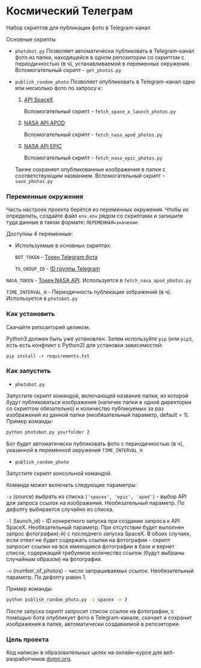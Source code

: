 # Космический Телеграм

Набор скриптов для публикации фото в Telegram-канал

Основные скрипты
- `photobot.py`
Позволяет автоматически публиковать в Telegram-канал фото из папки, находящейся в одном репозитории со скриптом с периодичностью (в ч), устанавливаемой в переменных окружения.
Вспомогательный скрипт - `get_photos.py`
- `publish_random_photo`
Позволяет опубликовать в Telegram-канал одно или несколько фото по запросу к: 
    1. [API SpaceX](https://github.com/r-spacex/SpaceX-API)
   
       Вспомогательный скрипт - `fetch_space_x_launch_photos.py`
   
    2. [NASA API APOD](https://github.com/nasa/apod-api)
   
       Вспомогательный скрипт - `fetch_nasa_apod_photos.py`
   
    3. [NASA API EPIC](https://epic.gsfc.nasa.gov/about/epic)
   
       Вспомогательный скрипт - `fetch_nasa_epic_photos.py`

  Также сохраняет опубликованные изображения в папки с соответствующим названием. Вспомогательный скрипт - `save_photos.py`

### Переменные окружения

Часть настроек проекта берётся из переменных окружения. Чтобы их определить, создайте файл `env.env` рядом со скриптами и запишите туда данные в таком формате: `ПЕРЕМЕННАЯ=значение`.

Доступны 4 переменные:
- Используемые в основных скриптах:
  
  `BOT_TOKEN` - [Токен Telegram бота](https://core.telegram.org/bots/tutorial#obtain-your-bot-token)
  
  `TG_GROUP_ID` - [ID группы Telegram](https://stackoverflow.com/questions/32423837/telegram-bot-how-to-get-a-group-chat-id)

`NASA_TOKEN` - [Токен NASA API](https://api.nasa.gov/). Используется в `fetch_nasa_apod_photos.py`
 
`TIME_INTERVAL_H` - Периодичность публикации зображений (в ч). Используется в `photobot.py`
  
  

### Как установить

Скачайте репозиторий целиком.

Python3 должен быть уже установлен. 
Затем используйте `pip` (или `pip3`, есть есть конфликт с Python2) для установки зависимостей:
```
pip install -r requirements.txt
```

### Как запустить

- `photobot.py`
 
Запустите скрипт командой, включающей название папки, из которой будут публиковаться изображения (наличие папки в одной директории со скриптом обязательно) и количество публикуемых за раз изображений из данной папки (необязательный параметр, default = 1).
Пример команды:
```sh
python photobot.py yourfolder 2
```
Бот будет автоматически публиковать фото с периодичностью (в ч), указанной в переменной окружения `TIME_INTERVAL_H` 

- `publish_random_photo`
  
Запустите скрипт консольной командой.

Команда может включать следующие параметры:

`-s` (source) выбрать из списка `['spacex', 'epic', 'apod']` - выбор API для запроса ссылок на изображения. Необязательный параметр. По дефолту выбирается случайно из списка.

`-l` (launch_id) - ID конкретного запуска при создании запроса к API SpaceX. Необязательный параметр. При отсутствии будет выполнен запрос фотографии(-й) с последнего запуска SpaceX. В обоих случаях, если ответ не будет содержать ссылки на фотографии - скрипт запросит ссылки на все имеющиеся фотографии в базе и вернет список, содержащий требуемое количество ссылок (будут выбраны случайным образом) на фотографии.

`-n` (number_of_photos) - число запрашиваемых ссылок. Необязательный параметр. По дефолту равен 1.

Пример команды:
```sh
python publish_random_photo.py -s spacex -n 3
```
После запуска скрипт запросит список ссылок на фотографии, с помощью бота опубликует фото в Telegram-канале, скачает и сохранит изображения в папке, автоматически создаваемой в репозитории.

### Цель проекта

Код написан в образовательных целях на онлайн-курсе для веб-разработчиков [dvmn.org](https://dvmn.org/).
